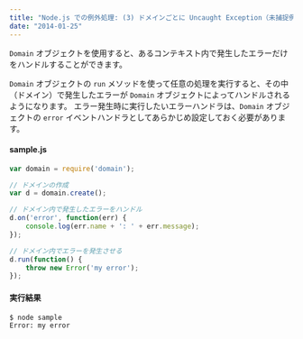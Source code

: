 ```yaml
---
title: "Node.js での例外処理: (3) ドメインごとに Uncaught Exception（未捕捉例外）をハンドルする"
date: "2014-01-25"
---
```


`Domain` オブジェクトを使用すると、あるコンテキスト内で発生したエラーだけをハンドルすることができます。

`Domain` オブジェクトの `run` メソッドを使って任意の処理を実行すると、その中（ドメイン）で発生したエラーが `Domain` オブジェクトによってハンドルされるようになります。
エラー発生時に実行したいエラーハンドラは、`Domain` オブジェクトの `error` イベントハンドラとしてあらかじめ設定しておく必要があります。

#### sample.js

```javascript
var domain = require('domain');

// ドメインの作成
var d = domain.create();

// ドメイン内で発生したエラーをハンドル
d.on('error', function(err) {
    console.log(err.name + ': ' + err.message);
});

// ドメイン内でエラーを発生させる
d.run(function() {
    throw new Error('my error');
});
```

#### 実行結果

```
$ node sample
Error: my error
```

